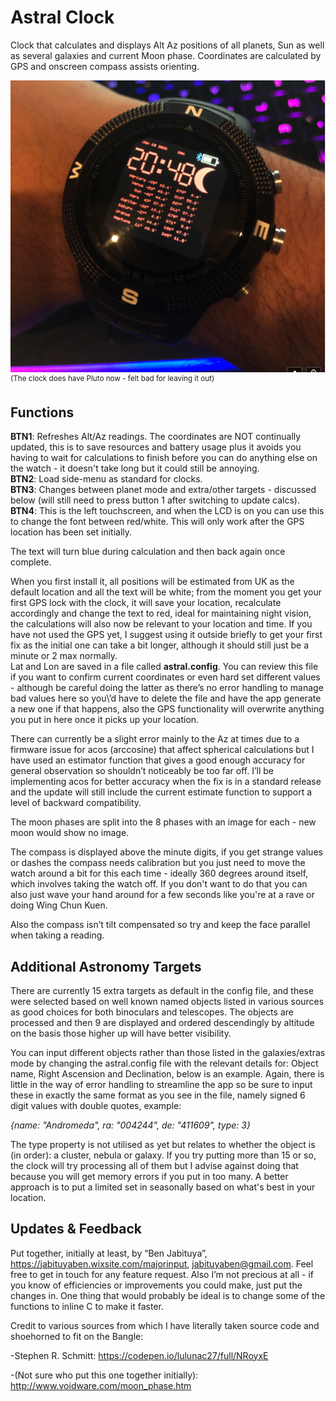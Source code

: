 Astral Clock
============
Clock that calculates and displays Alt Az positions of all planets, Sun as well as several galaxies and current Moon phase. Coordinates are calculated by GPS and onscreen compass assists orienting.

![screenshot](./Example.PNG)  
<sup>(The clock does have Pluto now - felt bad for leaving it out)</sup>

Functions
---------
**BTN1**: Refreshes Alt/Az readings. The coordinates are NOT continually updated, this is to save resources and battery usage plus it avoids you having to wait for calculations to finish before you can do anything else on the watch - it doesn't take long but it could still be annoying.  
**BTN2**: Load side-menu as standard for clocks.  
**BTN3**: Changes between planet mode and extra/other targets - discussed below (will still need to press button 1 after switching to update calcs).  
**BTN4**: This is the left touchscreen, and when the LCD is on you can use this to change the font between red/white. This will only work after the GPS location has been set initially.  

The text will turn blue during calculation and then back again once complete.

When you first install it, all positions will be estimated from UK as the default location and all the text will be white; from the moment you get your first GPS lock with the clock, it will save your location, recalculate accordingly and change the text to red, ideal for maintaining night vision, the calculations will also now be relevant to your location and time. If you have not used the GPS yet, I suggest using it outside briefly to get your first fix as the initial one can take a bit longer, although it should still just be a minute or 2 max normally.   
Lat and Lon are saved in a file called **astral.config**. You can review this file if you want to confirm current coordinates or even hard set different values \- although be careful doing the latter as there’s no error handling to manage bad values here so you\’d have to delete the file and have the app generate a new one if that happens, also the GPS functionality will overwrite anything you put in here once it picks up your location.

There can currently be a slight error mainly to the Az at times due to a firmware issue for acos (arccosine) that affect spherical calculations but I have used an estimator function that gives a good enough accuracy for general observation so shouldn’t noticeably be too far off. I’ll be implementing acos for better accuracy when the fix is in a standard release and the update will still include the current estimate function to support a level of backward compatibility.

The moon phases are split into the 8 phases with an image for each - new moon would show no image.

The compass is displayed above the minute digits, if you get strange values or dashes the compass needs calibration but you just need to move the watch around a bit for this each time - ideally 360 degrees around itself, which involves taking the watch off. If you don't want to do that you can also just wave your hand around for a few seconds like you're at a rave or doing Wing Chun Kuen.

Also the compass isn’t tilt compensated so try and keep the face parallel when taking a reading.

Additional Astronomy Targets
----------------------------
There are currently 15 extra targets as default in the config file, and these were selected based on well known named objects listed in various sources as good choices for both binoculars and telescopes. The objects are processed and then 9 are displayed and ordered descendingly by altitude on the basis those higher up will have better visibility.

You can input different objects rather than those listed in the galaxies/extras mode by changing the astral.config file with the relevant details for: Object name, Right Ascension and Declination, below is an example. Again, there is little in the way of error handling to streamline the app so be sure to input these in exactly the same format as you see in the file, namely signed 6 digit values with double quotes, example:

*{name: "Andromeda", ra: "004244", de: "411609", type: 3}*

The type property is not utilised as yet but relates to whether the object is (in order): a cluster, nebula or galaxy. If you try putting more than 15 or so, the clock will try processing all of them but I advise against doing that because you will get memory errors if you put in too many. A better approach is to put a limited set in seasonally based on what's best in your location.

Updates & Feedback
------------------
Put together, initially at least, by “Ben Jabituya”, https://jabituyaben.wixsite.com/majorinput, jabituyaben@gmail.com. Feel free to get in touch for any feature request. Also I’m not precious at all - if you know of efficiencies or improvements you could make, just put the changes in. One thing that would probably be ideal is to change some of the functions to inline C to make it faster.

Credit to various sources from which I have literally taken source code and shoehorned to fit on the Bangle:

-Stephen R. Schmitt:
https://codepen.io/lulunac27/full/NRoyxE

-(Not sure who put this one together initially):
http://www.voidware.com/moon_phase.htm
